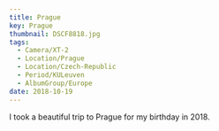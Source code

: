 ```yaml
---
title: Prague
key: Prague
thumbnail: DSCF8818.jpg
tags:
  - Camera/XT-2
  - Location/Prague
  - Location/Czech-Republic
  - Period/KULeuven
  - AlbumGroup/Europe
date: 2018-10-19
---
```

I took a beautiful trip to Prague for my birthday in 2018.
